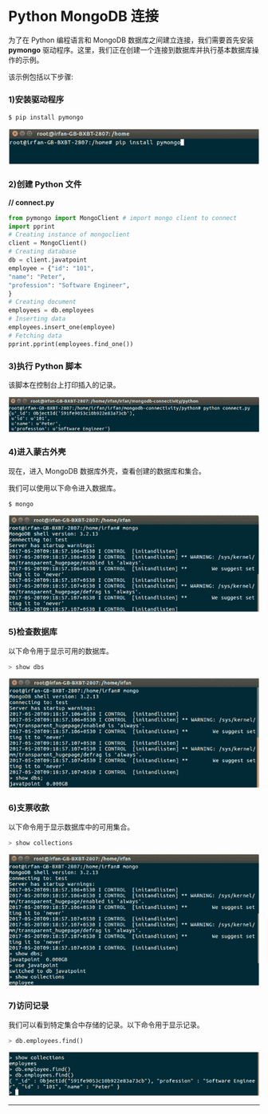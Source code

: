# Python MongoDB 连接



为了在 Python 编程语言和 MongoDB 数据库之间建立连接，我们需要首先安装 **pymongo** 驱动程序。这里，我们正在创建一个连接到数据库并执行基本数据库操作的示例。

该示例包括以下步骤:

### 1)安装驱动程序

```py
$ pip install pymongo

```

![MongoDB Python mongodb connectivity 1](img/6b67e4a354285a2a5a1097efc1a195dc.png)

### 2)创建 Python 文件

**// connect.py**

```py
from pymongo import MongoClient # import mongo client to connect
import pprint
# Creating instance of mongoclient
client = MongoClient()
# Creating database
db = client.javatpoint
employee = {"id": "101",
"name": "Peter",
"profession": "Software Engineer",
}
# Creating document
employees = db.employees
# Inserting data
employees.insert_one(employee)
# Fetching data
pprint.pprint(employees.find_one())

```

### 3)执行 Python 脚本

该脚本在控制台上打印插入的记录。

![MongoDB Python mongodb connectivity 2](img/7b25a0abd092d4bab6723be1029166cd.png)

### 4)进入蒙古外壳

现在，进入 MongoDB 数据库外壳，查看创建的数据库和集合。

我们可以使用以下命令进入数据库。

```py
$ mongo

```

![MongoDB Python mongodb connectivity 3](img/9c4889d684147a1d4bbf6bd06bec2fc5.png)

### 5)检查数据库

以下命令用于显示可用的数据库。

```py
> show dbs

```

![MongoDB Python mongodb connectivity 4](img/a8c731ad5cf838b756f0f59a5b6b4392.png)

### 6)支票收款

以下命令用于显示数据库中的可用集合。

```py
> show collections

```

![MongoDB Python mongodb connectivity 5](img/2c688704f1aec56132f9441cdf58f666.png)

### 7)访问记录

我们可以看到特定集合中存储的记录。以下命令用于显示记录。

```py
> db.employees.find()

```

![MongoDB Python mongodb connectivity 6](img/cd7e15a6c5e300e5c97f358f36da7f2d.png)

* * *